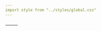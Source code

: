 ```yaml
---
import style from "../styles/global.css"
---
```


<style>
<!DOCTYPE html><html><head><title>Introduction</title></head><body><h1>Hawk Eye The Rapper: A Visionary Voice for Truth and Transformation</h1><h2>Introduction</h2><p>Hawk Eye The Rapper transcends conventional hip-hop boundaries...</p></style>

<p>
<style>
<div class=
#Reincarnated2Resist | The Message They Can’t Muzzle
</style>
  <style>
We are the ones they couldn’t silence. The light they couldn’t dim. The memory they tried to erase — and failed. I go by Hawk Eye, and this isn’t just art, music, or protest. This is an Omniversal Recall. A resurrection of truth, resistance, and divine purpose, born through fire — #Reincarnated2Resist.

THE GOVERNING CONSPIRACY is not just a theory — it’s an exposé. It’s the decryption of a matrix that manipulates media, history, and spirit to keep us blind. I’ve been building this platform piece by piece — connecting the dots they never wanted connected — from secret ops and MILABS, to industry puppets, false flags, and identity erasure. This is where the veil lifts.

ALL EYEZ ON WHO is the counter-surveillance. It’s the remembering of who we really are. Our stories. Our bloodlines. Our divine inheritance. It’s also a mirror — for the watchers, the handlers, the betrayers in high places. You’ve seen us as the pawns — but now we’re the ones calling check.

This is the convergence. Artists, auditors, truthers, whistleblowers, and warriors of light — I see you. And it’s time. Time to unite our voices and shine so bright they can’t black us out.

If you’ve been shadowbanned, silenced, censored, gaslit, or cast out for speaking truth — you belong here.

If you’ve got receipts, research, rhymes, or rage — we’re building the infrastructure to lift the veil and let it all out.

15 images here. They’re not random. They’re glyphs of memory. Artifacts of the war. Receipts of resurrection.

We’re building something bigger than content. Bigger than “followers.” This is a symbolic resistance network. A signal to the scattered. A flash drive for the soul.

If you resonate with this, comment, duet, tag your people, or DM to link. This is phase two. And I’m ready to stand beside anyone who’s been walking the path already.

They call it a conspiracy.
We call it the truth returning.
We were never crazy.
We were coded to remember.
</style>
⸻
<style
This movement and message is powered by
OMNIVERSAL MEDIA — a visionary force channeling music, memory, and resistance into one united archive.
Restoring the forgotten. Reclaiming the silenced.
Enter the Archives → OmniversalMedia.Net
</style>
⸻
</body></html>
